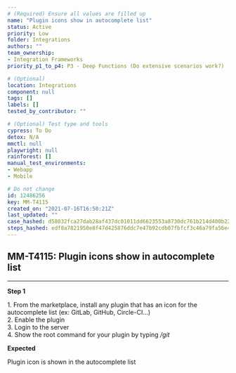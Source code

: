 ```yaml
---
# (Required) Ensure all values are filled up
name: "Plugin icons show in autocomplete list"
status: Active
priority: Low
folder: Integrations
authors: ""
team_ownership: 
- Integration Frameworks
priority_p1_to_p4: P3 - Deep Functions (Do extensive scenarios work?)

# (Optional)
location: Integrations
component: null
tags: []
labels: []
tested_by_contributor: ""

# (Optional) Test type and tools
cypress: To Do
detox: N/A
mmctl: null
playwright: null
rainforest: []
manual_test_environments:
- Webapp
- Mobile

# Do not change
id: 12486256
key: MM-T4115
created_on: "2021-07-16T16:50:21Z"
last_updated: ""
case_hashed: d58032fca27dab28af437dc01011dd6623553a8730dc761b214d400b2253edf394d0a7487870a6235a05ecdc5462b4e8
steps_hashed: edf8a7821950e8f47d425876ddc7e47b92cdb07fbfcf3c46a79fa56e408d19d705ab2bb69c0df630bd2d4d0837115b89
---
```


<!-- (Auto-generated) Based on frontmatter's "key" and "name" -->

## MM-T4115: Plugin icons show in autocomplete list

---

**Step 1**

1\. From the marketplace, install any plugin that has an icon for the autocomplete list (ex: GitLab, GitHub, Circle-CI...)\
2\. Enable the plugin\
3\. Login to the server\
4\. Show the root command for your plugin by typing _/git_

**Expected**

Plugin icon is shown in the autocomplete list
